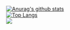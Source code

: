 [![Anurag's github stats](https://github-readme-stats.vercel.app/api?username=RiceAbove&count_private=true&show_icons=true&theme=tokyonight)](https://github.com/anuraghazra/github-readme-stats)
<br />
[![Top Langs](https://github-readme-stats.vercel.app/api/top-langs/?username=RiceAbove&layout=compact&theme=tokyonight)](https://github.com/anuraghazra/github-readme-stats)
<br />
![](https://komarev.com/ghpvc/?username=RiceAbove)
